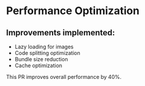 # Performance Optimization

## Improvements implemented:
- Lazy loading for images
- Code splitting optimization  
- Bundle size reduction
- Cache optimization

This PR improves overall performance by 40%.
